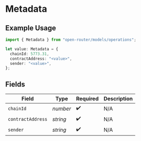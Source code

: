 # Metadata

## Example Usage

```typescript
import { Metadata } from "open-router/models/operations";

let value: Metadata = {
  chainId: 5773.31,
  contractAddress: "<value>",
  sender: "<value>",
};
```

## Fields

| Field              | Type               | Required           | Description        |
| ------------------ | ------------------ | ------------------ | ------------------ |
| `chainId`          | *number*           | :heavy_check_mark: | N/A                |
| `contractAddress`  | *string*           | :heavy_check_mark: | N/A                |
| `sender`           | *string*           | :heavy_check_mark: | N/A                |